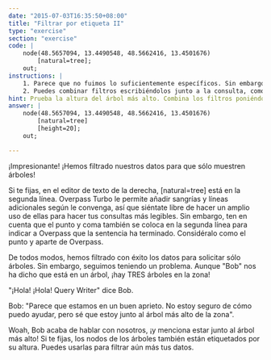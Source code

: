 ```yaml
---
date: "2015-07-03T16:35:50+08:00"
title: "Filtrar por etiqueta II"
type: "exercise"
section: "exercise"
code: | 
    node(48.5657094, 13.4490548, 48.5662416, 13.4501676)
        [natural=tree];
    out;
instructions: |
    1. Parece que no fuimos lo suficientemente específicos. Sin embargo, sabemos que Bob está junto al árbol más alto de la zona, ¡utilicemos esa información para buscarlo! Haz clic en los nodos del mapa y encuentra el árbol más alto.
    2. Puedes combinar filtros escribiéndolos junto a la consulta, como hicimos con `[natural=tree]`. Recuerda poner el segundo filtro antes del punto y coma.
hint: Prueba la altura del árbol más alto. Combina los filtros poniéndolos uno al lado del otro. 
answer: |
    node(48.5657094, 13.4490548, 48.5662416, 13.4501676)
        [natural=tree]
        [height=20];
    out;

---
```


¡Impresionante! ¡Hemos filtrado nuestros datos para que sólo muestren árboles!

Si te fijas, en el editor de texto de la derecha, [natural=tree] está en la segunda línea. Overpass Turbo le permite añadir sangrías y líneas adicionales según le convenga, así que siéntate libre de hacer un amplio uso de ellas para hacer tus consultas más legibles. Sin embargo, ten en cuenta que el punto y coma también se coloca en la segunda línea para indicar a Overpass que la sentencia ha terminado. Considéralo como el punto y aparte de Overpass.

De todos modos, hemos filtrado con éxito los datos para solicitar sólo árboles. Sin embargo, seguimos teniendo un problema. Aunque "Bob" nos ha dicho que está en un árbol, ¡hay TRES árboles en la zona!

"¡Hola! ¡Hola! Query Writer" dice Bob.

Bob: "Parece que estamos en un buen aprieto. No estoy seguro de cómo puedo ayudar, pero sé que estoy junto al árbol más alto de la zona".

Woah, Bob acaba de hablar con nosotros, ¡y menciona estar junto al árbol más alto! Si te fijas, los nodos de los árboles también están etiquetados por su altura. Puedes usarlas para filtrar aún más tus datos.
